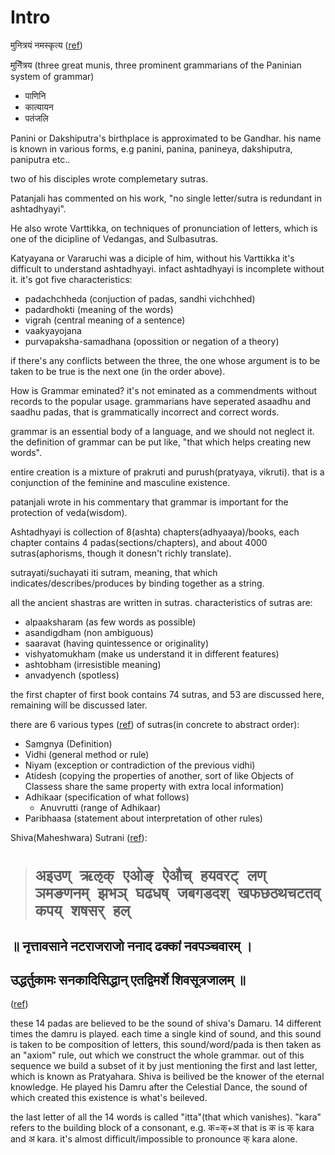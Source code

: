 # Intro

मुनित्रयं नमस्कृत्य ([ref](https://www.wisdomlib.org/definition/munitraya))

मुनिॆॆत्रय (three great munis, three prominent grammarians of the Paninian system of grammar) 
- पाणिनि
- कात्यायन
- पतंजलि
 
Panini or Dakshiputra's birthplace is approximated to be Gandhar. his name is known in various forms, e.g panini, panina, panineya, dakshiputra, paniputra etc..

two of his disciples wrote complemetary sutras.

Patanjali has commented on his work, "no single letter/sutra is redundant in ashtadhyayi".

He also wrote Varttikka, on techniques of pronunciation of letters, which is one of the dicipline of Vedangas, and Sulbasutras.

Katyayana or Vararuchi was a diciple of him, without his Varttikka it's difficult to understand ashtadhyayi. infact ashtadhyayi is incomplete without it.
it's got five characteristics:
- padachchheda (conjuction of padas, sandhi vichchhed)
- padardhokti (meaning of the words)
- vigrah (central meaning of a sentence)
- vaakyayojana
- purvapaksha-samadhana (opossition or negation of a theory)

if there's any conflicts between the three, the one whose argument is to be taken to be true is the next one (in the order above).

How is Grammar eminated?
it's not eminated as a commendments without records to the popular usage.
grammarians have seperated asaadhu and saadhu padas, that is grammatically incorrect and correct words.

grammar is an essential body of a language, and we should not neglect it.
the definition of grammar can be put like, "that which helps creating new words".

entire creation is a mixture of prakruti and purush(pratyaya, vikruti). that is a conjunction of the feminine and masculine existence.

patanjali wrote in his commentary that grammar is important for the protection of veda(wisdom).

Ashtadhyayi is collection of 8(ashta) chapters(adhyaaya)/books, each chapter contains 4 padas(sections/chapters), and about 4000 sutras(aphorisms, though it donesn't richly translate).

sutrayati/suchayati iti sutram, meaning, that which indicates/describes/produces by binding together as a string.

all the ancient shastras are written in sutras. characteristics of sutras are:
- alpaaksharam (as few words as possible)
- asandigdham (non ambiguous)
- saaravat (having quintessence or originality)
- vishyatomukham (make us understand it in different features)
- ashtobham (irresistible meaning)
- anvadyench (spotless)

the first chapter of first book contains 74 sutras, and 53 are discussed here, remaining will be discussed later.

there are 6 various types ([ref](https://www.learnsanskrit.org/panini/structure/)) of sutras(in concrete to abstract order):
- Samgnya (Definition)
- Vidhi (general method or rule)
- Niyam (exception or contradiction of the previous vidhi)
- Atidesh (copying the properties of another, sort of like Objects of Classess share the same property with extra local information)
- Adhikaar (specification of what follows)
    - Anuvrutti (range of Adhikaar)
- Paribhaasa (statement about interpretation of other rules)

Shiva(Maheshwara) Sutrani ([ref](https://www.youtube.com/watch?v=3B6-u8c7Xp8)):
> # `अइउण् ऋऌक् एओङ् ऐऔच् हयवरट् लण् ञमङणनम् झभञ् घढधष् जबगडदश् खफछठथचटतव् कपय् शषसर् हल्`

## ॥ नृत्तावसाने नटराजराजो ननाद ढक्कां नवपञ्चवारम् ।
## उद्धर्तुकामः सनकादिसिद्धान् एतद्विमर्शे शिवसूत्रजालम् ॥
([ref](https://ashtadhyayi.com/shivasutra/))

these 14 padas are believed to be the sound of shiva's Damaru. 14 different times the damru is played. each time a single kind of sound, and this sound is taken to be composition of letters, this sound/word/pada is then taken as an "axiom" rule, out which we construct the whole grammar. out of this sequence we build a subset of it by just mentioning the first and last letter, which is known as Pratyahara. Shiva is beilived be the knower of the eternal knowledge. He played his Damru after the Celestial Dance, the sound of which created this existence is what's beileved.

the last letter of all the 14 words is called "itta"(that which vanishes). "kara" refers to the building block of a consonant, e.g. क=क्+अ that is क is क् kara and अ kara. it's almost difficult/impossible to pronounce क् kara alone.